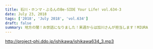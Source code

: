 ```yaml
---
title: 石川・ホンマ・ぶるんのBe-SIDE Your Life! vol.634-3
date: July 23, 2018
tags: ['2018', 'July 2018', 'vol.634']
draft: false
summary: 地方の闇！お世話になりました！来週からは加川さんが担当します！MIURA
---
```


http://project-phi.ddo.jp/ishikawa/ishikawa634_3.mp3